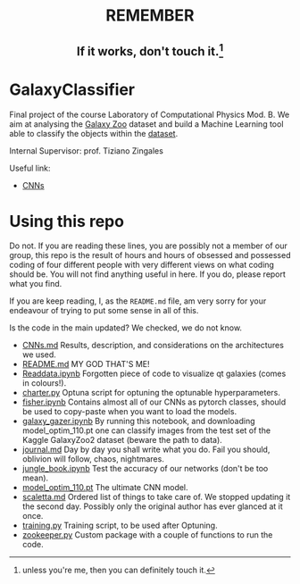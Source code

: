 # <p align='center'> REMEMBER </p>
## <p align='center'> If it works, don't touch it.[^1] </p>
[^1]: unless you're me, then you can definitely touch it.


# GalaxyClassifier
Final project of the course Laboratory of Computational Physics Mod. B. We aim at analysing the [Galaxy Zoo](https://www.zooniverse.org/projects/zookeeper/galaxy-zoo/classify) dataset and build a Machine Learning tool able to classify the objects within the [dataset](https://www.kaggle.com/competitions/galaxy-zoo-the-galaxy-challenge/data). 

Internal Supervisor: prof. Tiziano Zingales

Useful link:

- [CNNs](https://www.tensorflow.org/tutorials/images/cnn)


# Using this repo
Do not. If you are reading these lines, you are possibly not a member of our group, this repo is the result of hours and hours of obsessed and possessed coding of four different people with very different views on what coding should be. You will not find anything useful in here. If you do, please report what you find.

If you are keep reading, I, as the `README.md` file, am very sorry for your endeavour of trying to put some sense in all of this.

Is the code in the main updated? We checked, we do not know.
* [CNNs.md](https://github.com/margherita-lera/GalaxyClassifier/blob/main/CNNs.md) Results, description, and considerations on the architectures we used.
* [README.md](https://github.com/margherita-lera/GalaxyClassifier/blob/main/README.md) MY GOD THAT'S ME!
* [Readdata.ipynb](https://github.com/margherita-lera/GalaxyClassifier/blob/main/Readdata.ipynb) Forgotten piece of code to visualize qt galaxies (comes in colours!).
* [charter.py](https://github.com/margherita-lera/GalaxyClassifier/blob/main/charter.py) Optuna script for optuning the optunable hyperparameters.
* [fisher.ipynb](https://github.com/margherita-lera/GalaxyClassifier/blob/main/fisher.ipynb) Contains almost all of our CNNs as pytorch classes, should be used to copy-paste when you want to load the models.
* [galaxy_gazer.ipynb](https://github.com/margherita-lera/GalaxyClassifier/blob/main/galaxy_gazer.ipynb) By running this notebook, and downloading model_optim_110.pt one can classify images from the test set of the Kaggle GalaxyZoo2 dataset (beware the path to data).
* [journal.md](https://github.com/margherita-lera/GalaxyClassifier/blob/main/journal.md) Day by day you shall write what you do. Fail you should, oblivion will follow, chaos, nightmares.
* [jungle_book.ipynb](https://github.com/margherita-lera/GalaxyClassifier/blob/main/jungle_book.ipynb) Test the accuracy of our networks (don't be too mean).
* [model_optim_110.pt](https://github.com/margherita-lera/GalaxyClassifier/blob/main/model_optim_110.pt) The ultimate CNN model.
* [scaletta.md](https://github.com/margherita-lera/GalaxyClassifier/blob/main/scaletta.md) Ordered list of things to take care of. We stopped updating it the second day. Possibly only the original author has ever glanced at it once.
* [training.py](https://github.com/margherita-lera/GalaxyClassifier/blob/main/scaletta.md) Training script, to be used after Optuning.
* [zookeeper.py](https://github.com/margherita-lera/GalaxyClassifier/blob/main/zookeeper.py) Custom package with a couple of functions to run the code.
